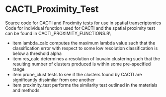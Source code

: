 # CACTI_Proximity_Test
Source code for CACTI and Proximity tests for use in spatial transcriptomics \
Code for individual function used for CACTI and the spatial proximity test can be found in CACTI_PROXIMITY_FUNCTIONS.R\

* item lambda_calc computes the maximum lambda value such that the classification error with respect to some low resolution classification is below a threshold alpha
* item res_calc determines a resolution of louvain clustering such that the resulting number of clusters produced is within some pre-specified range
* item prune_clust tests to see if the clusters found by CACTI are significantly dissimilar from one another 
* item proximity_test performs the similarity test outlined in the materials and methods  


